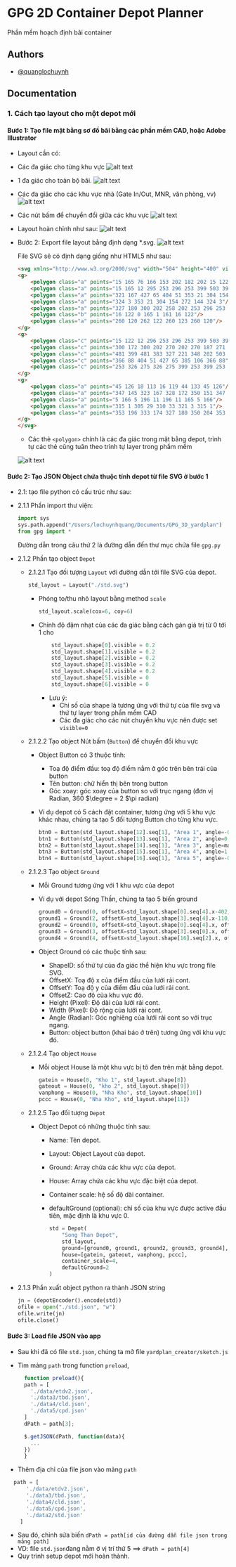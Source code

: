
# GPG 2D Container Depot Planner

Phần mềm hoạch định bãi container

## Authors

- [@quanglochuynh](https://github.com/quanglochuynh/)

## Documentation

### 1. Cách tạo layout cho một depot mới

#### Bước 1: Tạo file mặt bằng sơ đồ bãi bằng các phần mềm CAD, hoặc Adobe Illustrator

- Layout cần có:
- Các đa giác cho từng khu vực
![alt text](https://github.com/quanglochuynh/GPG_3D_yardplan/blob/master/img/Screenshot%202022-11-18%20at%2010.32.28.png?raw=true)
- 1 đa giác cho toàn bộ bãi.
![alt text](https://github.com/quanglochuynh/GPG_3D_yardplan/blob/master/img/Screenshot%202022-11-18%20at%2010.36.47.png?raw=true)
- Các đa giác cho các khu vực nhà (Gate In/Out, MNR, văn phòng, vv)
![alt text](https://github.com/quanglochuynh/GPG_3D_yardplan/blob/master/img/Screenshot%202022-11-18%20at%2010.44.15.png?raw=true)
- Các nút bấm để chuyển đổi giữa các khu vực
![alt text](https://github.com/quanglochuynh/GPG_3D_yardplan/blob/master/img/Screenshot%202022-11-18%20at%2010.46.19.png?raw=true)
- Layout hoàn chỉnh như sau:
![alt text](https://github.com/quanglochuynh/GPG_3D_yardplan/blob/master/img/Screenshot%202022-11-18%20at%2010.52.06.png?raw=true)
- Bước 2: Export file layout bằng định dạng *.svg.
![alt text](https://github.com/quanglochuynh/GPG_3D_yardplan/blob/master/img/Screenshot%202022-11-18%20at%2010.59.38.png?raw=true)

    File SVG sẽ có định dạng giống như HTML5 như sau:

    ```html
    <svg xmlns="http://www.w3.org/2000/svg" width="504" height="400" viewBox="0 0 504 400">
    <g>
        <polygon class="a" points="15 165 76 166 153 202 182 202 15 122 15 165"/>
        <polygon class="a" points="15 165 12 295 253 296 253 399 503 399 503 368 348 202 322 175 321 167 304 154 272 144 260 178 258 188 258 202 153 202 76 166 15 165"/>
        <polygon class="a" points="321 167 427 65 404 51 353 21 304 154 304 154 321 167"/>
        <polygon class="a" points="324 3 353 21 304 154 272 144 324 3"/>
        <polygon class="a" points="327 180 300 202 258 202 253 296 253 399 503 399 503 368 327 180"/>
        <polygon class="b" points="16 122 0 165 1 161 16 122"/>
        <polygon class="a" points="260 120 262 122 260 123 260 120"/>
    </g>
    <g>
        <polygon class="c" points="15 122 12 296 253 296 253 399 503 399 503 368 322 175 321 167 427 65 324 3 260 178 258 188 258 202 182 202 15 122"/>
        <polygon class="c" points="300 172 300 202 270 202 270 187 271 183 277 168 280 166 300 172"/>
        <polygon class="c" points="481 399 481 383 327 221 348 202 503 368 503 399 481 399"/>
        <polygon class="c" points="366 88 404 51 427 65 385 106 366 88"/>
        <polygon class="c" points="253 326 275 326 275 399 253 399 253 326"/>
    </g>
    <g>
        <polygon class="a" points="45 126 18 113 16 119 44 133 45 126"/>
        <polygon class="a" points="347 145 323 167 328 172 350 151 347 145"/>
        <polygon class="a" points="5 166 5 196 11 196 11 165 5 166"/>
        <polygon class="a" points="315 1 305 29 310 33 321 3 315 1"/>
        <polygon class="a" points="353 196 333 174 327 180 350 204 353 196"/>
    </g>
    </svg>
    ```

  - Các thẻ `<polygon>` chính là các đa giác trong mặt bằng depot, trình tự các thẻ cũng tuân theo trình tự layer trong phầm mềm

  ![alt text](https://github.com/quanglochuynh/GPG_3D_yardplan/blob/master/img/Screenshot%202022-11-18%20at%2011.21.06.png?raw=true)

#### Bước 2: Tạo JSON Object chứa thuộc tính depot từ file SVG ở bước 1

- 2.1: tạo file python có cấu trúc như sau:

- 2.1.1 Phần import thư viện:

    ```python
    import sys
    sys.path.append("/Users/lochuynhquang/Documents/GPG_3D_yardplan")
    from gpg import *
    ```

    Đường dẫn trong câu thứ 2 là đường dẫn đến thư mục chứa file `gpg.py`

- 2.1.2 Phần tạo object `Depot`

  - 2.1.2.1 Tạo đối tượng `Layout` với đường dẫn tới file SVG của depot.

    ```python
    std_layout = Layout("./std.svg")
    ```

    - Phóng to/thu nhỏ layout bằng method `scale`

        ```python
        std_layout.scale(cox=6, coy=6)
        ```

    - Chỉnh độ đậm nhạt của các đa giác bằng cách gán giá trị từ 0 tới 1 cho

        ```python
            std_layout.shape[0].visible = 0.2
            std_layout.shape[1].visible = 0.2
            std_layout.shape[2].visible = 0.2
            std_layout.shape[3].visible = 0.2
            std_layout.shape[4].visible = 0.2
            std_layout.shape[5].visible = 0
            std_layout.shape[6].visible = 0
        ```

      - Lưu ý:
        - Chỉ số của shape là tương ứng với thứ tự của file svg và thứ tự layer trong phần mềm CAD
        - Các đa giác cho các nút chuyển khu vực nên được set `visible=0`

  - 2.1.2.2 Tạo object Nút bấm (`Button`) để chuyển đổi khu vực

    - Object Button có 3 thuộc tính:
      - Toạ độ điểm đầu: toạ độ điểm nằm ở góc trên bên trái của button
      - Tên button: chữ hiển thị bên trong button
      - Góc xoay: góc xoay của button so với trục ngang (đơn vị Radian, 360 $\degree = 2 $\pi radian)

    - Ví dụ depot có 5 cách đặt container, tương ứng với 5 khu vực khác nhau, chúng ta tạo 5 đối tượng Button cho từng khu vực.

        ```python
        btn0 = Button(std_layout.shape[12].seq[1], "Area 1", angle=-0.44378560551852564)
        btn1 = Button(std_layout.shape[13].seq[1], "Area 2", angle=0.7549448708775051)
        btn2 = Button(std_layout.shape[14].seq[1], "Area 3", angle=math.pi/2)
        btn3 = Button(std_layout.shape[15].seq[1], "Area 4", angle=1.2217304763960306)
        btn4 = Button(std_layout.shape[16].seq[1], "Area 5", angle=-0.8158514559173915)
        ```

  - 2.1.2.3 Tạo object `Ground`
    - Mỗi Ground tương ứng với 1 khu vực của depot
    - Ví dụ với depot Sóng Thần, chúng ta tạo 5 biến ground

        ```python
        ground0 = Ground(0, offsetX=std_layout.shape[0].seq[4].x-402, offsetY=std_layout.shape[0].seq[4].y-421, height=1680, width=920,  angle=1.127010721276371, button=btn0)
        ground1 = Ground(2, offsetX=std_layout.shape[3].seq[4].x-110, offsetY=std_layout.shape[3].seq[4].y-86,  height=880,  width=680,  angle=-0.8158514559173915, button=btn1)
        ground2 = Ground(0, offsetX=std_layout.shape[0].seq[4].x, offsetY=std_layout.shape[0].seq[4].y,         height=1640, width=2800, angle=0, button=btn2)
        ground3 = Ground(3, offsetX=std_layout.shape[3].seq[0].x, offsetY=std_layout.shape[3].seq[0].y,         height=960,  width=600,  angle=-0.3490658503988659, button=btn3)
        ground4 = Ground(4, offsetX=std_layout.shape[16].seq[2].x, offsetY=std_layout.shape[16].seq[2].y,       height=1200, width=1600, angle=-0.8158514559173915, button=btn4)
        ```

    - Object Ground có các thuộc tính sau:
      - ShapeID: số thứ tự của đa giác thể hiện khu vực trong file SVG.
      - OffsetX: Toạ độ x của điểm đầu của lưới rải cont.
      - OffsetY: Toạ độ y của điểm đầu của lưới rải cont.
      - OffsetZ: Cao độ của khu vực đó.
      - Height (Pixel): Độ dài của lưới rải cont.
      - Width (Pixel): Độ rộng của lưới rải cont.
      - Angle (Radian): Góc nghiêng của lưới rải cont so với trục ngang.
      - Button: object button (khai báo ở trên) tương ứng với khu vực đó.

  - 2.1.2.4 Tạo object `House`
    - Mỗi object House là một khu vực bị tô đen trên mặt bằng depot.

        ```python
        gatein = House(0, "Kho 1", std_layout.shape[8])
        gateout = House(0, "kho 2", std_layout.shape[9])
        vanphong = House(0, "Nha Kho", std_layout.shape[10])
        pccc = House(0, "Nha Kho", std_layout.shape[11])
        ```

  - 2.1.2.5 Tạo đối tượng `Depot`
    - Object Depot có những thuộc tính sau:
      - Name: Tên depot.
      - Layout: Object Layout của depot.
      - Ground: Array chứa các khu vực của depot.
      - House: Array chứa các khu vực đặc biệt của depot.
      - Container scale: hệ số độ dài container.
      - defaultGround (optional): chỉ số của khu vực được active đầu tiên, mặc định là khu vực 0.

        ```python
        std = Depot(
            "Song Than Depot", 
            std_layout, 
            ground=[ground0, ground1, ground2, ground3, ground4], 
            house=[gatein, gateout, vanphong, pccc], 
            container_scale=4,
            defaultGround=2
        )
        ```

- 2.1.3 Phần xuất object python ra thành JSON string

    ```python
    jn = (depotEncoder().encode(std))
    ofile = open("./std.json", "w")
    ofile.write(jn)
    ofile.close()
    ```

#### Bước 3: Load file JSON vào app

- Sau khi đã có file `std.json`, chúng ta mở file `yardplan_creator/sketch.js`
- Tìm mảng `path` trong function `preload`, 

  ```javascript
    function preload(){
    path = [
      './data/etdv2.json',
      './data3/tbd.json',
      './data4/cld.json',
      './data5/cpd.json'
    ]
    dPath = path[3];

    $.getJSON(dPath, function(data){
      ...
    })
    }
  ```

- Thêm địa chỉ của file json vào mảng `path`

```javascript
  path = [
      './data/etdv2.json',
      './data3/tbd.json',
      './data4/cld.json',
      './data5/cpd.json',
      './data2/std.json'
    ]
```

- Sau đó, chỉnh sửa biến `dPath = path[id của đường dẫn file json trong mảng path]`
- VD: file `std.json`đang nằm ở vị trí thứ 5 ==> `dPath = path[4]`
- Quy trình setup depot mới hoàn thành.

